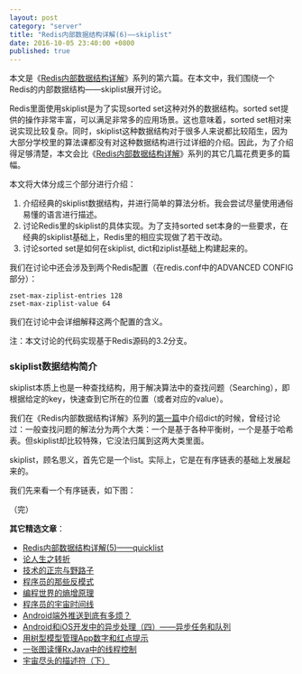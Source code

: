 ```yaml
---
layout: post
category: "server"
title: "Redis内部数据结构详解(6)——skiplist"
date: 2016-10-05 23:40:00 +0800
published: true
---
```


本文是《[Redis内部数据结构详解](/posts/blog-redis-dict.html)》系列的第六篇。在本文中，我们围绕一个Redis的内部数据结构——skiplist展开讨论。


Redis里面使用skiplist是为了实现sorted set这种对外的数据结构。sorted set提供的操作非常丰富，可以满足非常多的应用场景。这也意味着，sorted set相对来说实现比较复杂。同时，skiplist这种数据结构对于很多人来说都比较陌生，因为大部分学校里的算法课都没有对这种数据结构进行过详细的介绍。因此，为了介绍得足够清楚，本文会比《[Redis内部数据结构详解](/posts/blog-redis-dict.html)》系列的其它几篇花费更多的篇幅。

本文将大体分成三个部分进行介绍：

1. 介绍经典的skiplist数据结构，并进行简单的算法分析。我会尝试尽量使用通俗易懂的语言进行描述。
2. 讨论Redis里的skiplist的具体实现。为了支持sorted set本身的一些要求，在经典的skiplist基础上，Redis里的相应实现做了若干改动。
3. 讨论sorted set是如何在skiplist, dict和ziplist基础上构建起来的。

<!--more-->

我们在讨论中还会涉及到两个Redis配置（在redis.conf中的ADVANCED CONFIG部分）：

```
zset-max-ziplist-entries 128
zset-max-ziplist-value 64
```

我们在讨论中会详细解释这两个配置的含义。

注：本文讨论的代码实现基于Redis源码的3.2分支。

### skiplist数据结构简介

skiplist本质上也是一种查找结构，用于解决算法中的查找问题（Searching），即根据给定的key，快速查到它所在的位置（或者对应的value）。

我们在《Redis内部数据结构详解》系列的[第一篇](/posts/blog-redis-dict.html)中介绍dict的时候，曾经讨论过：一般查找问题的解法分为两个大类：一个是基于各种平衡树，一个是基于哈希表。但skiplist却比较特殊，它没法归属到这两大类里面。

skiplist，顾名思义，首先它是一个list。实际上，它是在有序链表的基础上发展起来的。

我们先来看一个有序链表，如下图：



（完）


**其它精选文章**：

* [Redis内部数据结构详解(5)——quicklist](http://mp.weixin.qq.com/s?__biz=MzA4NTg1MjM0Mg==&mid=2657261335&idx=1&sn=053d72a348be2e78040f3847f4092d92&scene=19#wechat_redirect)
* [论人生之转折](http://mp.weixin.qq.com/s?__biz=MzA4NTg1MjM0Mg==&mid=2657261385&idx=1&sn=56b335b4f33546c5baa41a1c7f1b6551#rd)
* [技术的正宗与野路子](http://mp.weixin.qq.com/s?__biz=MzA4NTg1MjM0Mg==&mid=2657261357&idx=1&sn=ebb11a1623e00ca8e6ad55c9ad6b2547#rd)
* [程序员的那些反模式](/posts/blog-programmer-anti-pattern.html)
* [编程世界的熵增原理](http://mp.weixin.qq.com/s?__biz=MzA4NTg1MjM0Mg==&mid=2657261372&idx=1&sn=89c5b0fa1e9e339ee220d0c30001d01a#rd)
* [程序员的宇宙时间线](http://mp.weixin.qq.com/s?__biz=MzA4NTg1MjM0Mg==&mid=2657261318&idx=1&sn=f7588db0d44a1c1842674d6465ca709e#rd)
* [Android端外推送到底有多烦？](http://mp.weixin.qq.com/s?__biz=MzA4NTg1MjM0Mg==&mid=2657261350&idx=1&sn=6cea730ef5a144ac243f07019fb43076#rd)
* [Android和iOS开发中的异步处理（四）——异步任务和队列](/posts/blog-series-async-task-4.html)
* [用树型模型管理App数字和红点提示](http://mp.weixin.qq.com/s?__biz=MzA4NTg1MjM0Mg==&mid=2657261255&idx=1&sn=01ab92edada77803fc4ab7a575453d97&scene=19#wechat_redirect)
* [一张图读懂RxJava中的线程控制](http://mp.weixin.qq.com/s?__biz=MzA4NTg1MjM0Mg==&mid=509777575&idx=1&sn=9ace4885f32a1f274e4be8d839700486&scene=19#wechat_redirect)
* [宇宙尽头的描述符（下）](http://mp.weixin.qq.com/s?__biz=MzA4NTg1MjM0Mg==&mid=2657261342&idx=1&sn=0adc539ce9b4632aac96a447b7431532#rd)
